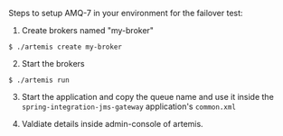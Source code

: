 Steps to setup AMQ-7 in your environment for the failover test:


1. Create brokers named "my-broker"

```
$ ./artemis create my-broker
```

2. Start the brokers

```
$ ./artemis run
```

3. Start the application and copy the queue name and use it inside the `spring-integration-jms-gateway` application's `common.xml`

4. Valdiate details inside admin-console of artemis.